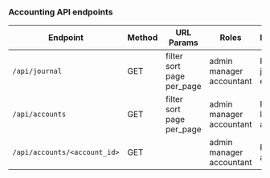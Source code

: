### Accounting API endpoints

| Endpoint                     | Method | URL Params                            | Roles                            | Description                   | Ready |
|------------------------------|--------|---------------------------------------|----------------------------------|-------------------------------|-------|
| `/api/journal`               | GET    | filter<br/>sort<br/>page<br/>per_page | admin<br/>manager<br/>accountant | Read journal entries          | 👌    |
| `/api/accounts`              | GET    | filter<br/>sort<br/>page<br/>per_page | admin<br/>manager<br/>accountant | Read the list of all accounts | ❌     |
| `/api/accounts/<account_id>` | GET    |                                       | admin<br/>manager<br/>accountant | Read account                  | ❌     |
